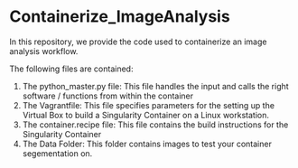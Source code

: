 # Containerize_ImageAnalysis
In this repository, we provide the code used to containerize an image analysis workflow.

The following files are contained:
1. The python_master.py file: This file handles the input and calls the right software / functions from within the container
2. The Vagrantfile: This file specifies parameters for the setting up the Virtual Box to build a Singularity Container on a Linux workstation.
3. The container.recipe file: This file contains the build instructions for the Singularity Container
4. The Data Folder: This folder contains images to test your container segementation on.
